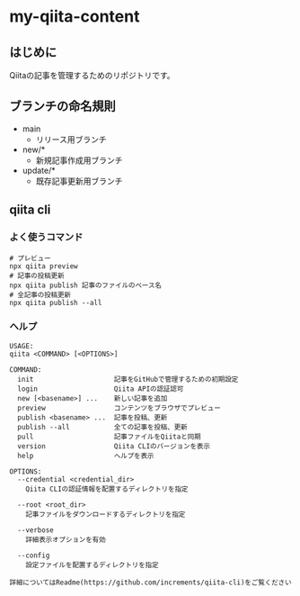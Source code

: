 # my-qiita-content

## はじめに

Qiitaの記事を管理するためのリポジトリです。

## ブランチの命名規則

- main
  - リリース用ブランチ
- new/*
  - 新規記事作成用ブランチ
- update/*
  - 既存記事更新用ブランチ

## qiita cli

### よく使うコマンド

```
# プレビュー
npx qiita preview
# 記事の投稿更新
npx qiita publish 記事のファイルのベース名
# 全記事の投稿更新
npx qiita publish --all
```

### ヘルプ

```
USAGE:
qiita <COMMAND> [<OPTIONS>]

COMMAND:
  init                    記事をGitHubで管理するための初期設定
  login                   Qiita APIの認証認可
  new [<basename>] ...    新しい記事を追加
  preview                 コンテンツをブラウザでプレビュー
  publish <basename> ...  記事を投稿、更新
  publish --all           全ての記事を投稿、更新
  pull                    記事ファイルをQiitaと同期
  version                 Qiita CLIのバージョンを表示
  help                    ヘルプを表示

OPTIONS:
  --credential <credential_dir>
    Qiita CLIの認証情報を配置するディレクトリを指定

  --root <root_dir>
    記事ファイルをダウンロードするディレクトリを指定

  --verbose
    詳細表示オプションを有効

  --config
    設定ファイルを配置するディレクトリを指定

詳細についてはReadme(https://github.com/increments/qiita-cli)をご覧ください
```
